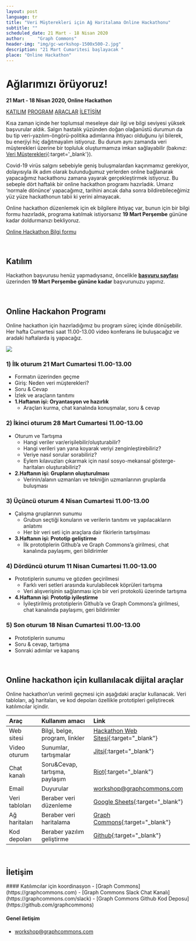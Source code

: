 ```yaml
---
layout: post
language: tr
title: "Veri Müşterekleri için Ağ Haritalama Online Hackathonu"
subtitle: ""
scheduled_date: 21 Mart - 18 Nisan 2020
author:     "Graph Commons"
header-img: "img/gc-workshop-1500x500-2.jpg"
description: "21 Mart Cumaritesi başlayacak "
place: "Online Hackathon"
---
```


# Ağlarımızı örüyoruz!

**21 Mart - 18 Nisan 2020, Online Hackathon**
<br>

<a href="#katilim" class="btn btn-default">KATILIM</a>
<a href="#program" class="btn btn-default">PROGRAM</a>
<a href="#araclar" class="btn btn-default">ARAÇLAR</a>
<a href="#iletisim" class="btn btn-default">İLETİŞİM</a>

Kısa zaman içinde her toplumsal meseleye dair ilgi ve bilgi seviyesi yüksek başvurular aldık. Salgın hastalık yüzünden doğan olağanüstü durumun da bu tip veri-yazılım-öngörü-politika adımlarına ihtiyacı olduğunu iyi bilerek, bu enerjiyi hiç dağıtmayalım istiyoruz. Bu durum aynı zamanda veri müşterekleri üzerine bir topluluk oluşturmamıza imkan sağlayabilir (bakınız: [Veri Müşterekleri](https://beyond.istanbul/hak-savunucular%C4%B1-i%CC%87%C3%A7in-hangi-sorunlar%C4%B1-takip-edece%C4%9Fini-se%C3%A7mek-g%C3%BC%C3%A7l%C3%BC-bir-siyasi-eylem-bi%C3%A7imi-c8aba2cd765){:target='_blank'}).

Covid-19 virüs salgını sebebiyle geniş buluşmalardan kaçınmamız gerekiyor, dolayısıyla ilk adım olarak bulunduğumuz yerlerden online bağlanarak yapacağımız hackathonu zamana yayarak gerçekleştirmek istiyoruz. Bu sebeple dört haftalık bir online hackathon programı hazırladık. Umarız ‘normale dönünce’ yapacağımız, tarihini ancak daha sonra bildirebileceğimiz yüz yüze hackathonun tabii ki yerini almayacak.

Online hackathon düzenlemek için ek bilgilere ihtiyaç var, bunun için bir bilgi formu hazırladık, programa katılmak istiyorsanız **19 Mart Perşembe** gününe kadar doldurmanızı bekliyoruz.

<a href="https://forms.gle/aGWjZ1aaRKmEaBiM8" target="_blank" class="btn btn-default btn-lg">Online Hackathon Bilgi formu</a>

<br />

<a name="katilim"></a>

## Katılım
<p></p>

Hackathon başvurusu henüz yapmadıysanız, öncelikle **[başvuru sayfası](/hackathons/2020/03/02/veri-musterekleri/)** üzerinden **19 Mart Perşembe gününe kadar** başvurunuzu yapınız.


<br />

<a name="program"></a>

## Online Hackahon Programı
<p></p>

Online hackathon için hazırladığımız bu program süreç içinde dönüşebilir. Her hafta Cumartesi saat 11.00-13.00 video konferans ile buluşacağız ve aradaki haftalarda iş yapacağız.

<img src="{{ site.baseurl }}/img/veri-musterekleri-online-hackathon-programi.png">

### 1) İlk oturum 21 Mart Cumartesi 11.00-13.00
- Formatın üzerinden geçme
- Giriş: Neden veri müşterekleri?
- Soru & Cevap
- İzlek ve araçların tanıtımı
- **1.Haftanın işi: Oryantasyon ve hazırlık**
    - Araçları kurma, chat kanalında konuşmalar, soru & cevap

### 2) İkinci oturum 28 Mart Cumartesi 11.00-13.00
- Oturum ve Tartışma
    - Hangi veriler var/erişilebilir/oluşturabilir?
    - Hangi verileri yan yana koyarak veriyi zenginleştirebiliriz?
    - Veriye nasıl sorular sorabiliriz?
    - Eylem kılavuzları çıkarmak için nasıl sosyo-mekansal gösterge-haritaları oluşturabiliriz?
- **2.Haftanın işi: Grupların oluşturulması**
    - Verinin/alanın uzmanları ve tekniğin uzmanlarının gruplarda buluşması

### 3) Üçüncü oturum 4 Nisan Cumartesi 11.00-13.00
- Çalışma gruplarının sunumu
    - Grubun seçtiği konuların ve verilerin tanıtımı ve yapılacakların anlatımı
    - Her bir veri seti için araçlara dair fikirlerin tartışılması
- **3.Haftanın işi: Prototip geliştirme**
    - İlk prototiplerin Github’a ve Graph Commons’a girilmesi, chat kanalında paylaşımı, geri bildirimler

### 4) Dördüncü oturum 11 Nisan Cumartesi 11.00-13.00
- Prototiplerin sunumu ve gözden geçirilmesi
    - Farklı veri setleri arasında kurulabilecek köprüleri tartışma
    - Veri alışverişinin sağlanması için bir veri protokolü üzerinde tartışma
- **4.Haftanın işi: Prototip iyileştirme**
    - İyileştirilmiş prototiplerin Github’a ve Graph Commons’a girilmesi, chat kanalında paylaşımı, geri bildirimler

### 5) Son oturum 18 Nisan Cumartesi 11.00-13.00
- Prototiplerin sunumu
- Soru & cevap, tartışma
- Sonraki adımlar ve kapanış

<br />

<a name="araclar"></a>

## Online hackathon için kullanılacak dijital araçlar

Online hackathon’un verimli geçmesi için aşağıdaki araçlar kullanacak. Veri tabloları, ağ haritaları, ve kod depoları özellikle prototipleri geliştirecek katılımcılar içindir.

| Araç | Kullanım amacı | Link |
|:--|:--|:--|
| Web sitesi | Bilgi, belge, program, linkler | [Hackathon Web Sitesi](https://graphcommons.com/hackathons){:target="_blank"} |
| Video oturum | Sunumlar, tartışmalar | [Jitsi](https://jitsi.org){:target="_blank"} |
| Chat kanalı | Soru&Cevap, tartışma, paylaşım | [Riot](https://about.riot.im){:target="_blank"} |
| Email | Duyurular | [workshop@graphcommons.com](mailto:workshop@graphcommons.com) |
| Veri tabloları | Beraber veri düzenleme | [Google Sheets](https://www.google.com/sheets/about/){:target="_blank"} |
| Ağ haritaları | Beraber veri haritalama | [Graph Commons](https://graphcommons.com){:target="_blank"} |
| Kod depoları | Beraber yazılım geliştirme | [Github](https://github.com){:target="_blank"} |

<br />

<a name="iletisim"></a>

## İletişim
<p></p>
#### Katılımcılar için koordinasyon
- [Graph Commons](https://graphcommons.com)
- [Graph Commons Slack Chat Kanalı](https://graphcommons.com/slack)
- [Graph Commons Github Kod Deposu](https://github.com/graphcommons)

#### Genel iletişim
- [workshop@graphcommons.com](workshop@graphcommons.com)
